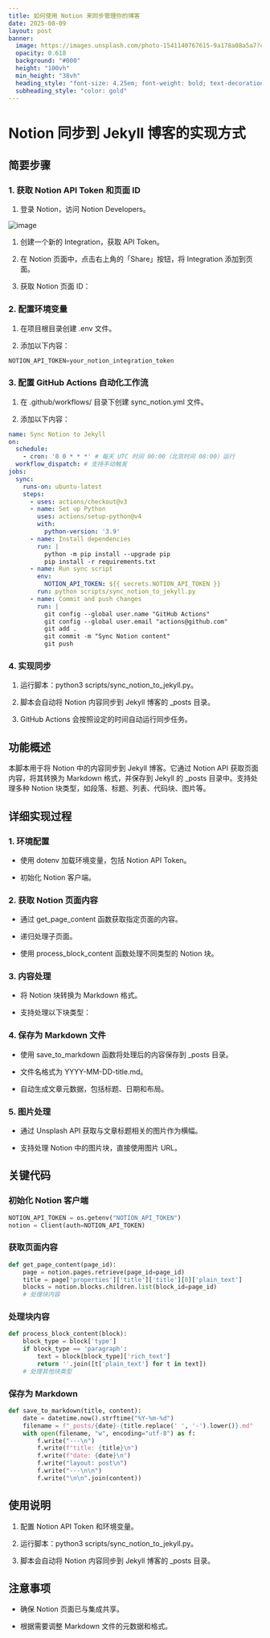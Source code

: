 ```yaml
---
title: 如何使用 Notion 来同步管理你的博客
date: 2025-08-09
layout: post
banner:
  image: https://images.unsplash.com/photo-1541140767615-9a178a08a5a7?crop=entropy&cs=tinysrgb&fit=max&fm=jpg&ixid=M3w2OTIwMzJ8MHwxfHJhbmRvbXx8fHx8fHx8fDE3NTQ3NjQyNjN8&ixlib=rb-4.1.0&q=80&w=1080
  opacity: 0.618
  background: "#000"
  height: "100vh"
  min_height: "38vh"
  heading_style: "font-size: 4.25em; font-weight: bold; text-decoration: underline"
  subheading_style: "color: gold"
---
```


# Notion 同步到 Jekyll 博客的实现方式

## 简要步骤

### 1. 获取 Notion API Token 和页面 ID

1. 登录 Notion，访问 Notion Developers。

![image](https://prod-files-secure.s3.us-west-2.amazonaws.com/a7a0cc5a-89b9-4cda-8686-1fba0ca52f40/d19c1afe-dea5-4312-9333-786b0ba83054/image.png?X-Amz-Algorithm=AWS4-HMAC-SHA256&X-Amz-Content-Sha256=UNSIGNED-PAYLOAD&X-Amz-Credential=ASIAZI2LB466TTUVG25V%2F20250809%2Fus-west-2%2Fs3%2Faws4_request&X-Amz-Date=20250809T183102Z&X-Amz-Expires=3600&X-Amz-Security-Token=IQoJb3JpZ2luX2VjEIr%2F%2F%2F%2F%2F%2F%2F%2F%2F%2FwEaCXVzLXdlc3QtMiJHMEUCIHX%2Bc0Z%2FapVNq%2B2rt5lSyN53Mk2WnFjuiPGIuIVUoZvEAiEAvfJG5nFzJjNqiGHMGVlhT9LnplvyGjScapfkYrRep2UqiAQIwv%2F%2F%2F%2F%2F%2F%2F%2F%2F%2FARAAGgw2Mzc0MjMxODM4MDUiDKR0GQ2IdivGH%2FxPMyrcA6i2%2BIic%2BKroFjmMxJ2rIewLDiy%2BPYWrwj78fR791QSLfRVp%2FDr%2Bpi7g4WqzKRhJ%2F0Bk2QV4MvvVqXW3N%2BswtvdxsJaybhq46pksPXZeRCYemky%2F0CP8%2BDrNnevsOQ8epk8SbXtrD6trlyDBY8EnSUng43PjIQZ8fRuI2WskdxjjdHdEbkUrs3rkVJx0Wsx5s9NxlXWk3FGrbZb4ozWstQHdM4hKDgDpyfj1cU9XEl6XVq0EmRxN0G0gyiLZsXIZGbkXK1ogeDz8SkPKaM6SQZbmJgE6Ikr6Z5SnyVE20ytyIuXFkr6HGi8c4eH6abQH1nx5dXDWCdDaP6g6a6OvwGgrkde0Ys9IDub%2B%2Bf5F6Lm2v7w7g96zWVONfzfK%2FLOwPv65h6S%2BwQqOVPbQkKulidVqN0RHh0BVUlLYVhUjmXrQppsYPEqdvlULWQ0PxjVXZN9pYpA4c5ElLuWUdQcA73ebGGuWdQoLlMIJnrPQ4aE9O8qs1RywStGOMbVi88YeKcqaCor7Nw7oZFWqEWXgYtnsZQG48pm0CButn7k9BnCqINmY2qGK8%2FyS4KCvUfX4wARJEMfz3CbWdSKuvCpnU%2BeFLpBLUTzV0figkAkFaJcjed7iKAtaO%2FvdFV3dMJyH3sQGOqUBPvCWsp6KwHqDZz2K4NM4119wNnWgwpufi3UlNkulMHVs19s9hdVWVfcam2ijXkm27Ymi2dJhZDIDmfS2FQQmXBDrcf3jHXaywfJY52ddNNWOFaAAoVPYlZro4AY1Mbyjb9xOkcR%2BZAZhOTKWZmm4%2FVfyNspcnRGzoRP7jfQoM2WZXv2FEC85O7Gg9%2BWddX6PACWns4R32fMaCKV2rwfvW1cqaUue&X-Amz-Signature=ef92773d367bff7a1c55a886e4a2210890ec7e97a157f83263db8660e82cd8ba&X-Amz-SignedHeaders=host&x-amz-checksum-mode=ENABLED&x-id=GetObject)

1. 创建一个新的 Integration，获取 API Token。

1. 在 Notion 页面中，点击右上角的「Share」按钮，将 Integration 添加到页面。

1. 获取 Notion 页面 ID：


### 2. 配置环境变量

1. 在项目根目录创建 .env 文件。

1. 添加以下内容：

```javascript
NOTION_API_TOKEN=your_notion_integration_token
```

### 3. 配置 GitHub Actions 自动化工作流

1. 在 .github/workflows/ 目录下创建 sync_notion.yml 文件。

1. 添加以下内容：

```yaml
name: Sync Notion to Jekyll
on:
  schedule:
    - cron: '0 0 * * *' # 每天 UTC 时间 00:00（北京时间 08:00）运行
  workflow_dispatch: # 支持手动触发
jobs:
  sync:
    runs-on: ubuntu-latest
    steps:
      - uses: actions/checkout@v3
      - name: Set up Python
        uses: actions/setup-python@v4
        with:
          python-version: '3.9'
      - name: Install dependencies
        run: |
          python -m pip install --upgrade pip
          pip install -r requirements.txt
      - name: Run sync script
        env:
          NOTION_API_TOKEN: ${{ secrets.NOTION_API_TOKEN }}
        run: python scripts/sync_notion_to_jekyll.py
      - name: Commit and push changes
        run: |
          git config --global user.name "GitHub Actions"
          git config --global user.email "actions@github.com"
          git add .
          git commit -m "Sync Notion content"
          git push
```

### 4. 实现同步

1. 运行脚本：python3 scripts/sync_notion_to_jekyll.py。

1. 脚本会自动将 Notion 内容同步到 Jekyll 博客的 _posts 目录。

1. GitHub Actions 会按照设定的时间自动运行同步任务。

## 功能概述

本脚本用于将 Notion 中的内容同步到 Jekyll 博客。它通过 Notion API 获取页面内容，将其转换为 Markdown 格式，并保存到 Jekyll 的 _posts 目录中。支持处理多种 Notion 块类型，如段落、标题、列表、代码块、图片等。

## 详细实现过程

### 1. 环境配置

- 使用 dotenv 加载环境变量，包括 Notion API Token。

- 初始化 Notion 客户端。

### 2. 获取 Notion 页面内容

- 通过 get_page_content 函数获取指定页面的内容。

- 递归处理子页面。

- 使用 process_block_content 函数处理不同类型的 Notion 块。

### 3. 内容处理

- 将 Notion 块转换为 Markdown 格式。

- 支持处理以下块类型：


### 4. 保存为 Markdown 文件

- 使用 save_to_markdown 函数将处理后的内容保存到 _posts 目录。

- 文件名格式为 YYYY-MM-DD-title.md。

- 自动生成文章元数据，包括标题、日期和布局。

### 5. 图片处理

- 通过 Unsplash API 获取与文章标题相关的图片作为横幅。

- 支持处理 Notion 中的图片块，直接使用图片 URL。

## 关键代码

### 初始化 Notion 客户端

```python
NOTION_API_TOKEN = os.getenv("NOTION_API_TOKEN")
notion = Client(auth=NOTION_API_TOKEN)
```

### 获取页面内容

```python
def get_page_content(page_id):
    page = notion.pages.retrieve(page_id=page_id)
    title = page['properties']['title']['title'][0]['plain_text']
    blocks = notion.blocks.children.list(block_id=page_id)
    # 处理块内容
```

### 处理块内容

```python
def process_block_content(block):
    block_type = block['type']
    if block_type == 'paragraph':
        text = block[block_type]['rich_text']
        return ''.join([t['plain_text'] for t in text])
    # 处理其他块类型
```

### 保存为 Markdown

```python
def save_to_markdown(title, content):
    date = datetime.now().strftime("%Y-%m-%d")
    filename = f"_posts/{date}-{title.replace(' ', '-').lower()}.md"
    with open(filename, "w", encoding="utf-8") as f:
        f.write("---\n")
        f.write(f"title: {title}\n")
        f.write(f"date: {date}\n")
        f.write("layout: post\n")
        f.write("---\n\n")
        f.write("\n\n".join(content))
```

## 使用说明

1. 配置 Notion API Token 和环境变量。

1. 运行脚本：python3 scripts/sync_notion_to_jekyll.py。

1. 脚本会自动将 Notion 内容同步到 Jekyll 博客的 _posts 目录。

## 注意事项

- 确保 Notion 页面已与集成共享。

- 根据需要调整 Markdown 文件的元数据和格式。